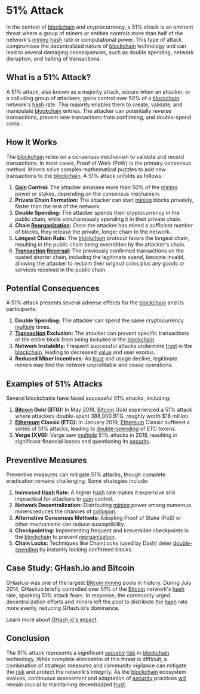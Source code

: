 # 51% Attack

In the context of [blockchain](../b/blockchain_in_trading.md) and cryptocurrency, a 51% attack is an eminent threat where a group of miners or entities controls more than half of the network's [mining](../m/mining.md) [hash](../h/hash.md) rate or computational power. This type of attack compromises the decentralized nature of [blockchain](../b/blockchain_in_trading.md) technology and can lead to several damaging consequences, such as double spending, network disruption, and halting of transactions.

## What is a 51% Attack?
A 51% attack, also known as a majority attack, occurs when an attacker, or a colluding group of attackers, gains control over 50% of a [blockchain](../b/blockchain_in_trading.md) network's [hash](../h/hash.md) rate. This majority enables them to create, validate, and manipulate [blockchain](../b/blockchain_in_trading.md) entries. The attacker can potentially reverse transactions, prevent new transactions from confirming, and double-spend coins.

## How it Works
The [blockchain](../b/blockchain_in_trading.md) relies on a consensus mechanism to validate and record transactions. In most cases, Proof of Work (PoW) is the primary consensus method. Miners solve complex mathematical puzzles to add new transactions to the [blockchain](../b/blockchain_in_trading.md). A 51% attack unfolds as follows:

1. **[Gain](../g/gain.md) Control:** The attacker amasses more than 50% of the [mining](../m/mining.md) power or stakes, depending on the consensus mechanism.
2. **Private Chain Formation:** The attacker can start [mining](../m/mining.md) blocks privately, faster than the rest of the network.
3. **Double Spending:** The attacker spends their cryptocurrency in the public chain, while simultaneously spending it in their private chain.
4. **Chain [Reorganization](../r/reorganization.md):** Once the attacker has mined a sufficient number of blocks, they release the private, longer chain to the network.
5. **Longest Chain Rule:** The [blockchain](../b/blockchain_in_trading.md) protocol favors the longest chain, resulting in the public chain being overridden by the attacker's chain.
6. **[Transaction](../t/transaction.md) [Reversal](../r/reversal.md):** The previously confirmed transactions on the ousted shorter chain, including the legitimate spend, become invalid, allowing the attacker to reclaim their original coins plus any goods or services received in the public chain.

## Potential Consequences
A 51% attack presents several adverse effects for the [blockchain](../b/blockchain_in_trading.md) and its participants:

1. **Double Spending:** The attacker can spend the same cryptocurrency [multiple](../m/multiple.md) times.
2. **[Transaction](../t/transaction.md) Exclusion:** The attacker can prevent specific transactions or the entire block from being included in the [blockchain](../b/blockchain_in_trading.md).
3. **Network Instability:** Frequent successful attacks undermine [trust](../t/trust.md) in the [blockchain](../b/blockchain_in_trading.md), leading to decreased [value](../v/value.md) and user exodus.
4. **Reduced Miner Incentives:** As [trust](../t/trust.md) and usage decline, legitimate miners may find the network unprofitable and cease operations.

## Examples of 51% Attacks
Several blockchains have faced successful 51% attacks, including:

1. **[Bitcoin](../b/bitcoin.md) Gold (BTG):** In May 2018, [Bitcoin](../b/bitcoin.md) Gold experienced a 51% attack where attackers double-spent 388,000 BTG, roughly worth $18 million.
2. **[Ethereum](../e/ethereum_.md) Classic (ETC):** In January 2019, [Ethereum](../e/ethereum_.md) Classic suffered a series of 51% attacks, leading to [double-spending](../d/double-spending.md) of ETC tokens.
3. **Verge (XVG):** Verge saw [multiple](../m/multiple.md) 51% attacks in 2018, resulting in significant financial losses and questioning its [security](../s/security.md).

## Preventive Measures
Preventive measures can mitigate 51% attacks, though complete eradication remains challenging. Some strategies include:

1. **Increased [Hash](../h/hash.md) Rate:** A higher [hash](../h/hash.md) rate makes it expensive and impractical for attackers to [gain](../g/gain.md) control.
2. **Network Decentralization:** Distributing [mining](../m/mining.md) power among numerous miners reduces the chances of [collusion](../c/collusion.md).
3. **Alternative Consensus Methods:** Adopting Proof of Stake (PoS) or other mechanisms can reduce susceptibility.
4. **Checkpointing:** Implementing frequent and irreversible checkpoints in the [blockchain](../b/blockchain_in_trading.md) to prevent [reorganization](../r/reorganization.md).
5. **Chain Locks:** Techniques like ChainLocks (used by Dash) deter [double-spending](../d/double-spending.md) by instantly locking confirmed blocks.

## Case Study: GHash.io and Bitcoin
GHash.io was one of the largest [Bitcoin mining](../b/bitcoin_mining.md) pools in history. During July 2014, GHash.io briefly controlled over 51% of the [Bitcoin](../b/bitcoin.md) network's [hash](../h/hash.md) rate, sparking 51% attack fears. In response, the community urged decentralization efforts and miners left the pool to distribute the [hash](../h/hash.md) rate more evenly, reducing GHash.io's dominance.

Learn more about [GHash.io's impact](https://www.cl.cam.ac.uk/~sjm217/papers/oakland14-ghash.pdf).

## Conclusion
The 51% attack represents a significant [security](../s/security.md) [risk](../r/risk.md) in [blockchain](../b/blockchain_in_trading.md) technology. While complete elimination of this threat is difficult, a combination of strategic measures and community vigilance can mitigate the [risk](../r/risk.md) and protect the network's integrity. As the [blockchain](../b/blockchain_in_trading.md) ecosystem evolves, continuous assessment and adaptation of [security](../s/security.md) practices [will](../w/will.md) remain crucial to maintaining decentralized [trust](../t/trust.md).